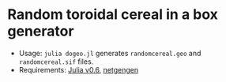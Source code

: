 Random toroidal cereal in a box generator
=========================================

* Usage: `julia dogeo.jl` generates `randomcereal.geo` and `randomcereal.sif` files.
* Requirements: [Julia v0.6](https://julialang.org/downloads), [netgengen](https://github.com/juhanikataja/netgengen)
